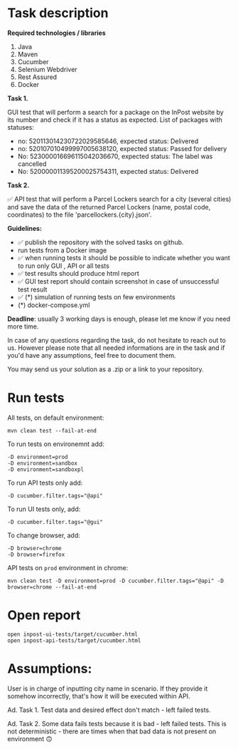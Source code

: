 Task description
================

**Required technologies / libraries**

1. Java
2. Maven
3. Cucumber
4. Selenium Webdriver
5. Rest Assured
6. Docker

**Task 1.**

GUI test that will perform a search for a package on the InPost website by its number and check if it has a status as expected.
List of packages with statuses:
- no: 520113014230722029585646, expected status: Delivered
- no: 520107010499997005638120, expected status: Passed for delivery
- No: 523000016696115042036670, expected status: The label was cancelled
- No: 520000011395200025754311, expected status: Delivered

**Task 2.**

✅ API test that will perform a Parcel Lockers search for a city (several cities) and save the data of the returned Parcel Lockers (name, postal code, coordinates) to the file 'parcellockers.{city}.json'.

**Guidelines:**

- ✅ publish the repository with the solved tasks on github.
- run tests from a Docker image
- ✅ when running tests it should be possible to indicate whether you want to run only GUI , API or all tests
- ✅ test results should produce html report
- ✅ GUI test report should contain screenshot in case of unsuccessful test result
- ✅ (*) simulation of running tests on few environments
- (*) docker-compose.yml

**Deadline**: usually 3 working days is enough, please let me know if you need more time.


In case of any questions regarding the task, do not hesitate to reach out to us.
However please note that all needed informations are in the task and if you'd have any assumptions, feel free to document them.

You may send us your solution as a .zip or a link to your repository.


Run tests
=========

All tests, on default environment: 

    mvn clean test --fail-at-end

To run tests on environemnt add:

    -D environment=prod
    -D environment=sandbox
    -D environment=sandboxpl

To run API tests only add:

    -D cucumber.filter.tags="@api"

To run UI tests only, add:

    -D cucumber.filter.tags="@gui"

To change browser, add:

    -D browser=chrome
    -D browser=firefox

API tests on `prod` environment in chrome:

    mvn clean test -D environment=prod -D cucumber.filter.tags="@api" -D browser=chrome --fail-at-end

Open report
===========

    open inpost-ui-tests/target/cucumber.html
    open inpost-api-tests/target/cucumber.html


Assumptions:
============

User is in charge of inputting city name in scenario. If they provide it somehow incorrectly, that's how it will be executed within API. 

Ad. Task 1. Test data and desired effect don't match - left failed tests. 

Ad. Task 2. Some data fails tests because it is bad - left failed tests. This is not deterministic - there are times when that bad data is not present on environment 🙃